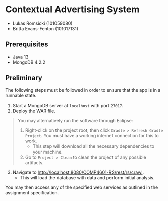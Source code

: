 # Contextual Advertising System
* Lukas Romsicki (101059080)
* Britta Evans-Fenton (101017131)

## Prerequisites
* Java 13
* MongoDB 4.2.2

## Preliminary
The following steps must be followed in order to ensure that the app is in a runnable state.
1. Start a MongoDB server at `localhost` with port `27017`.
2. Deploy the WAR file.
> You may alternatively run the software through Eclipse:
>   1. Right-click on the project root, then click `Gradle > Refresh Gradle Project`.  You must have a working internet connection for this to work.
>      * This step will download all the necessary dependencies to your machine.
>   4. Go to `Project > Clean` to clean the project of any possible artifacts.

3. Navigate to [http://localhost:8080/COMP4601-RS/rest/rs/crawl](http://localhost:8080/COMP4601-RS/rest/rs/crawl).
   * This will load the database with data and perform initial analysis.

You may then access any of the specified web services as outlined in the assignment specification.
